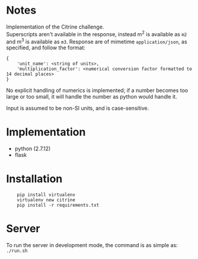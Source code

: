 # Notes
Implementation of the Citrine challenge.  
Superscripts aren't available in the response, instead m<sup>2</sup> is available as `m2` and m<sup>3</sup> is available as `m3`. Response are of mimetime `application/json`, as specified, and follow the format:

```
{  
    'unit_name': <string of units>,   
    'multiplication_factor': <numerical conversion factor formatted to 14 decimal places>  
}
```

No explicit handling of numerics is implemented; if a number becomes too large or too small, it will handle the number as python would handle it.

Input is assumed to be non-SI units, and is case-sensitive.

# Implementation
- python (2.7.12)
- flask

# Installation
```
    pip install virtualenv
    virtualenv new citrine
    pip install -r requirements.txt
```

# Server 
To run the server in development mode, the command is as simple as: `./run.sh`
